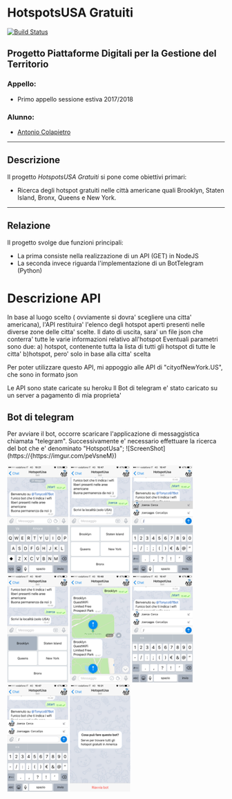 # HotspotsUSA Gratuiti #
[![Build Status](https://travis-ci.org/acolapietro2/progetto-pdgt.svg?branch=master)](https://travis-ci.org/acolapietro2/progetto-pdgt)

## Progetto Piattaforme Digitali per la Gestione del Territorio ##

### Appello: ###
* Primo appello sessione estiva 2017/2018

### Alunno: ###
* [Antonio Colapietro](https://github.com/acolapietro2)

-----------------------------------------------------

## Descrizione ##

Il progetto _HotspotsUSA Gratuiti_ si pone come obiettivi primari:
* Ricerca degli hotspot gratuiti nelle città americane quali Brooklyn, Staten Island, Bronx, Queens e New York.

-----------------------------------------------------

## Relazione ##

Il progetto svolge due funzioni principali:
* La prima consiste nella realizzazione di un API (GET) in NodeJS
* La seconda invece riguarda l'implementazione di un BotTelegram (Python)

<h1>Descrizione API </h1>
In base al luogo scelto ( ovviamente si dovra' scegliere una citta' americana), l'API restituira' l'elenco degli hotspot aperti presenti nelle diverse zone delle citta' scelte.
Il dato di uscita, sara' un file json che conterra' tutte le varie informazioni relativo all'hotspot
Eventuali parametri sono due:
a) hotspot, contenente tutta la lista di tutti gli hotspot di tutte le citta'
b)hotspot, pero' solo in base alla citta' scelta

Per poter utilizzare questo API, mi appoggio alle API di "cityofNewYork.US", che sono in formato json

Le API sono state caricate su heroku
Il Bot di telegram e' stato caricato su un server a pagamento di mia proprieta'

<h2>Bot di telegram </h2>
Per avviare il bot, occorre scaricare l'applicazione di messaggistica chiamata "telegram". Successivamente e' necessario effettuare la ricerca del bot che e' denominato "HotspotUsa";
![ScreenShot](https://{https://imgur.com/peVsneM})


<a><img src='Immagini/benvenuto su tonyco97bot.PNG' height='250' alt='ScreenShot'/></a>
<a><img src='Immagini/IMG quandoclicchisucerca.PNG' height='250' alt='ScreenShot'/></a>
<a><img src='Immagini/IMG quandoclicchisucercaquellogiusto.PNG' height='250' alt='ScreenShot'/></a>
<a><img src='Immagini/IMG_quandoclicchiunalocalita.PNG' height='250' alt='ScreenShot'/></a>
<a><img src='Immagini/IMG_quellocheescedopoavercliccatounalocalita.PNG' height='250' alt='ScreenShot'/></a>
<a><img src='Immagini/imissione.jpg' height='250' alt='ScreenShot'/></a>
<a><img src='Immagini/imSlash.PNG' height='250' alt='ScreenShot'/></a>
<a><img src='Immagini/inizializzazioneBot.PNG' height='250' alt='ScreenShot'/></a>
